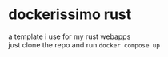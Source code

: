 # dockerissimo rust
a template i use for my rust webapps
<br>
just clone the repo and run `docker compose up`
